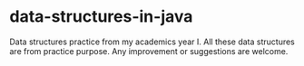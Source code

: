 # data-structures-in-java
Data structures practice from my academics year I.
All these data structures are from practice purpose.
Any improvement or suggestions are welcome.
